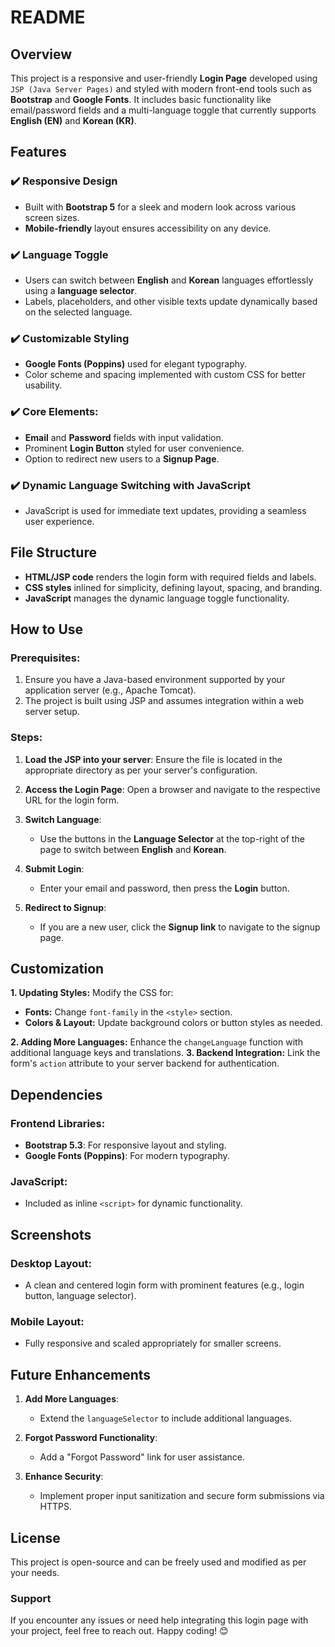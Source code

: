 # README
## Overview
This project is a responsive and user-friendly **Login Page** developed using `JSP (Java Server Pages)` and styled with modern front-end tools such as **Bootstrap** and **Google Fonts**. It includes basic functionality like email/password fields and a multi-language toggle that currently supports **English (EN)** and **Korean (KR)**.
## Features
### ✔️ Responsive Design
- Built with **Bootstrap 5** for a sleek and modern look across various screen sizes.
- **Mobile-friendly** layout ensures accessibility on any device.

### ✔️ Language Toggle
- Users can switch between **English** and **Korean** languages effortlessly using a **language selector**.
- Labels, placeholders, and other visible texts update dynamically based on the selected language.

### ✔️ Customizable Styling
- **Google Fonts (Poppins)** used for elegant typography.
- Color scheme and spacing implemented with custom CSS for better usability.

### ✔️ Core Elements:
- **Email** and **Password** fields with input validation.
- Prominent **Login Button** styled for user convenience.
- Option to redirect new users to a **Signup Page**.

### ✔️ Dynamic Language Switching with JavaScript
- JavaScript is used for immediate text updates, providing a seamless user experience.

## File Structure
- **HTML/JSP code** renders the login form with required fields and labels.
- **CSS styles** inlined for simplicity, defining layout, spacing, and branding.
- **JavaScript** manages the dynamic language toggle functionality.

## How to Use
### Prerequisites:
1. Ensure you have a Java-based environment supported by your application server (e.g., Apache Tomcat).
2. The project is built using JSP and assumes integration within a web server setup.

### Steps:
1. **Load the JSP into your server**: Ensure the file is located in the appropriate directory as per your server's configuration.
2. **Access the Login Page**: Open a browser and navigate to the respective URL for the login form.
3. **Switch Language**:
    - Use the buttons in the **Language Selector** at the top-right of the page to switch between **English** and **Korean**.

4. **Submit Login**:
    - Enter your email and password, then press the **Login** button.

5. **Redirect to Signup**:
    - If you are a new user, click the **Signup link** to navigate to the signup page.

## Customization
**1. Updating Styles:** Modify the CSS for:
- **Fonts:** Change `font-family` in the `<style>` section.
- **Colors & Layout:** Update background colors or button styles as needed.

**2. Adding More Languages:** Enhance the `changeLanguage` function with additional language keys and translations.
**3. Backend Integration:** Link the form's `action` attribute to your server backend for authentication.
## Dependencies
### Frontend Libraries:
- **Bootstrap 5.3**: For responsive layout and styling.
- **Google Fonts (Poppins)**: For modern typography.

### JavaScript:
- Included as inline `<script>` for dynamic functionality.

## Screenshots
### Desktop Layout:
- A clean and centered login form with prominent features (e.g., login button, language selector).

### Mobile Layout:
- Fully responsive and scaled appropriately for smaller screens.

## Future Enhancements
1. **Add More Languages**:
    - Extend the `languageSelector` to include additional languages.

2. **Forgot Password Functionality**:
    - Add a "Forgot Password" link for user assistance.

3. **Enhance Security**:
    - Implement proper input sanitization and secure form submissions via HTTPS.

## License
This project is open-source and can be freely used and modified as per your needs.
### Support
If you encounter any issues or need help integrating this login page with your project, feel free to reach out. Happy coding! 😊

